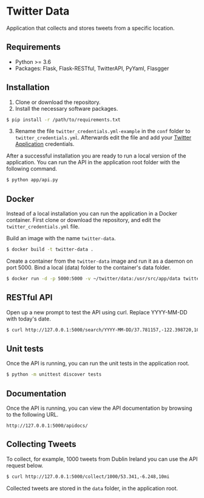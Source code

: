 # Twitter Data
Application that collects and stores tweets from a specific location.

## Requirements

* Python >= 3.6
* Packages: Flask, Flask-RESTful, TwitterAPI, PyYaml, Flasgger

## Installation

1. Clone or download the repository. 
2. Install the necessary software packages.

  ```bash
  $ pip install -r /path/to/requirements.txt
  ```
3. Rename the file `twitter_credentials.yml-example` in the `conf` folder to `twitter_credentials.yml`. Afterwards edit the file and add your [Twitter Application](https://apps.twitter.com/) credentials.

After a successful installation you are ready to run a local version of the application. You can run the API in the application root folder with the following command.

```bash
$ python app/api.py
```

## Docker

Instead of a local installation you can run the application in a Docker container. First clone or download the repository, and edit the `twitter_credentials.yml` file.

Build an image with the name `twitter-data`.

```bash
$ docker build -t twitter-data .
```

Create a container from the `twitter-data` image and run it as a daemon on port 5000. Bind a local (data) folder to the container's data folder.

```bash
$ docker run -d -p 5000:5000 -v ~/twitter/data:/usr/src/app/data twitter-data
```

## RESTful API

Open up a new prompt to test the API using curl. Replace YYYY-MM-DD with today's date.

```bash
$ curl http://127.0.0.1:5000/search/YYYY-MM-DD/37.781157,-122.398720,10mi
```

## Unit tests

Once the API is running, you can run the unit tests in the application root. 

```bash
$ python -m unittest discover tests
```

## Documentation

Once the API is running, you can view the API documentation by browsing to the following URL.

```
http://127.0.0.1:5000/apidocs/
```

## Collecting Tweets

To collect, for example, 1000 tweets from Dublin Ireland you can use the API request below.

```bash
$ curl http://127.0.0.1:5000/collect/1000/53.341,-6.248,10mi
```

Collected tweets are stored in the `data` folder, in the application root.

